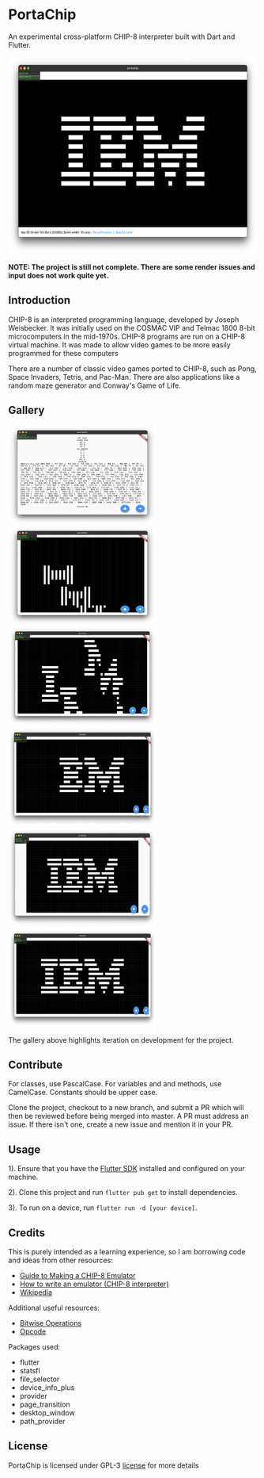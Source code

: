 
# PortaChip

An experimental cross-platform CHIP-8 interpreter built with Dart and Flutter. 


<p align="center">
  <img src="./assets/images/workingibm.png" width="600px" height="400px" alt="">
</p>

**NOTE: The project is still not complete. There are some render issues and input does not work quite yet.**

## Introduction

CHIP-8 is an interpreted programming language, developed by Joseph Weisbecker. It was initially used on the COSMAC VIP and Telmac 1800 8-bit microcomputers in the mid-1970s. CHIP-8 programs are run on a CHIP-8 virtual machine. It was made to allow video games to be more easily programmed for these computers

There are a number of classic video games ported to CHIP-8, such as Pong, Space Invaders, Tetris, and Pac-Man. There are also applications like a random maze generator and Conway's Game of Life.

## Gallery

<img src="./assets/images/memorydebug.png" width="300px" height="200px" alt=""></img>
<img src="./assets/images/renderside.png" width="300px" height="200px" alt=""></img>
<img src="./assets/images/incorrectalign.png" width="300px" height="200px" alt=""></img>
<img src="./assets/images/noi.png" width="300px" height="200px" alt=""></img>
<img src="./assets/images/grids.png" width="300px" height="200px" alt=""></img>
<img src="./assets/images/aspectratio.png" width="300px" height="200px" alt=""></img>

The gallery above highlights iteration on development for the project.

## Contribute

For classes, use PascalCase. For variables and and methods, use CamelCase. Constants should be upper case.

Clone the project, checkout to a new branch, and submit a PR which will then be reviewed before being merged into master. A PR must address an issue. If there isn't one, create a new issue and mention it in your PR.

## Usage

1). Ensure that you have the [Flutter SDK](https://flutter.dev) installed and configured on your machine.

2). Clone this project and run ```flutter pub get``` to install dependencies.

3). To run on a device, run ```flutter run -d [your device]```.

## Credits

This is purely intended as a learning experience, so I am borrowing code and ideas from 
other resources:

- [Guide to Making a CHIP-8 Emulator](https://tobiasvl.github.io/blog/write-a-chip-8-emulator/#fetchdecodeexecute-loop)
- [How to write an emulator (CHIP-8 interpreter)](https://multigesture.net/articles/how-to-write-an-emulator-chip-8-interpreter/)
- [Wikipedia](https://en.wikipedia.org/wiki/CHIP-8#Virtual_machine_description)

Additional useful resources:

- [Bitwise Operations](https://en.wikipedia.org/wiki/Bitwise_operation)
- [Opcode](https://en.wikipedia.org/wiki/Opcode)

Packages used:

- flutter
- statsfl
- file_selector
- device_info_plus
- provider
- page_transition
- desktop_window
- path_provider

## License
PortaChip is licensed under GPL-3 [license](https://github.com/msoham123/PortaChip/blob/master/LICENSE) for more details
